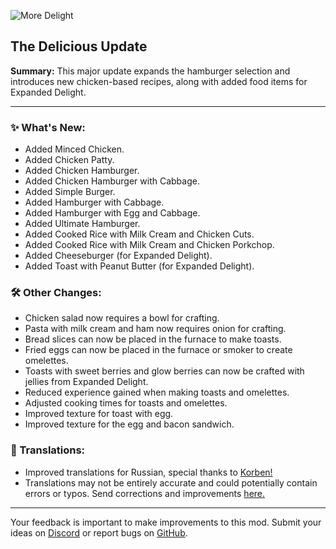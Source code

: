 ![More Delight](https://cdn.modrinth.com/data/znHQQtuU/images/6833d6b12f2605b2925a31261438c6a355903132.png)

## The Delicious Update

**Summary:** This major update expands the hamburger selection and introduces new chicken-based recipes, along with added food items for Expanded Delight.

***

### ✨ What's New:

- Added Minced Chicken.
- Added Chicken Patty.
- Added Chicken Hamburger.
- Added Chicken Hamburger with Cabbage.
- Added Simple Burger.
- Added Hamburger with Cabbage.
- Added Hamburger with Egg and Cabbage.
- Added Ultimate Hamburger.
- Added Cooked Rice with Milk Cream and Chicken Cuts.
- Added Cooked Rice with Milk Cream and Chicken Porkchop.
- Added Cheeseburger (for Expanded Delight).
- Added Toast with Peanut Butter (for Expanded Delight).

### 🛠️ Other Changes:

- Chicken salad now requires a bowl for crafting.
- Pasta with milk cream and ham now requires onion for crafting.
- Bread slices can now be placed in the furnace to make toasts.
- Fried eggs can now be placed in the furnace or smoker to create omelettes.
- Toasts with sweet berries and glow berries can now be crafted with jellies from Expanded Delight.
- Reduced experience gained when making toasts and omelettes.
- Adjusted cooking times for toasts and omelettes.
- Improved texture for toast with egg.
- Improved texture for the egg and bacon sandwich.

### 📝 Translations:

- Improved translations for Russian, special thanks to [Korben!](https://github.com/mpustovoi)
- Translations may not be entirely accurate and could potentially contain errors or typos. Send corrections and improvements [here.](https://github.com/axperty/moredelight)

***

Your feedback is important to make improvements to this mod. Submit your ideas on [Discord](https://discord.gg/yweZ2agkDw) or report bugs on [GitHub](https://github.com/axperty/moredelight).